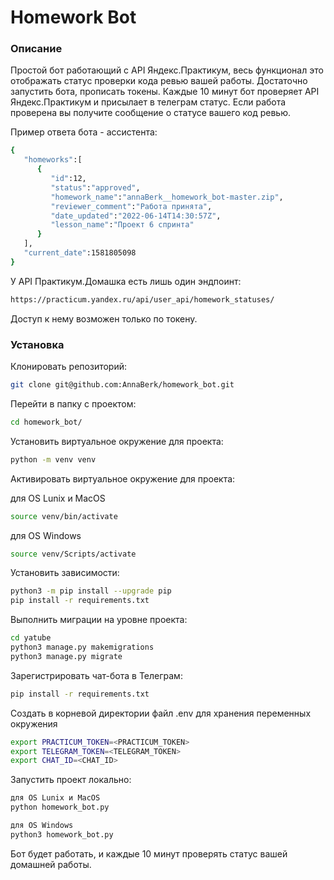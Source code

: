 #  Homework Bot

### Описание
Простой бот работающий с API Яндекс.Практикум, весь функционал это отображать статус проверки кода ревью вашей работы.
Достаточно запустить бота, прописать токены. Каждые 10 минут бот проверяет API Яндекс.Практикум и присылает в телеграм статус. Если работа проверена вы получите сообщение о статусе вашего код ревью.

Пример ответа бота - ассистента:
```bash
{
   "homeworks":[
      {
         "id":12,
         "status":"approved",
         "homework_name":"annaBerk__homework_bot-master.zip",
         "reviewer_comment":"Работа принята",
         "date_updated":"2022-06-14T14:30:57Z",
         "lesson_name":"Проект 6 спринта"
      }
   ],
   "current_date":1581805098
}
```
У API Практикум.Домашка есть лишь один эндпоинт:
```bash
https://practicum.yandex.ru/api/user_api/homework_statuses/
```
Доступ к нему возможен только по токену.

### Установка

Клонировать репозиторий:
```bash
git clone git@github.com:AnnaBerk/homework_bot.git
```
Перейти в папку с проектом:
```bash
cd homework_bot/
```
Установить виртуальное окружение для проекта:
```bash
python -m venv venv
```
Активировать виртуальное окружение для проекта:

для OS Lunix и MacOS
```bash
source venv/bin/activate
```
для OS Windows
```bash
source venv/Scripts/activate
```
Установить зависимости:
```bash
python3 -m pip install --upgrade pip
pip install -r requirements.txt
```
Выполнить миграции на уровне проекта:
```bash
cd yatube
python3 manage.py makemigrations
python3 manage.py migrate
```
Зарегистрировать чат-бота в Телеграм:
```bash
pip install -r requirements.txt
```
Создать в корневой директории файл .env для хранения переменных окружения
```bash
export PRACTICUM_TOKEN=<PRACTICUM_TOKEN>
export TELEGRAM_TOKEN=<TELEGRAM_TOKEN>
export CHAT_ID=<CHAT_ID>
```
Запустить проект локально:
```bash
для OS Lunix и MacOS
python homework_bot.py
```
```bash
для OS Windows
python3 homework_bot.py
```
Бот будет работать, и каждые 10 минут проверять статус вашей домашней работы.
